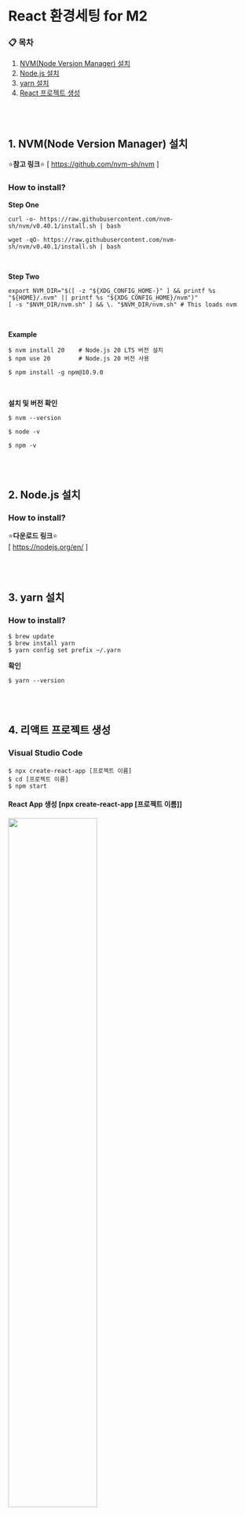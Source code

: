 # React 환경세팅 for M2
### 📋 목차
1. [NVM(Node Version Manager) 설치](#1-nvmnode-version-manager-설치)
2. [Node.js 설치](#2-nodejs-설치)
3. [yarn 설치](#3-yarn-설치)
4. [React 프로젝트 생성](#4-리액트-프로젝트-생성)

<br><br>

## 1. NVM(Node Version Manager) 설치
⭐️**참고 링크**⭐️ [ https://github.com/nvm-sh/nvm ] 

### How to install?
**Step One** <br>
```
curl -o- https://raw.githubusercontent.com/nvm-sh/nvm/v0.40.1/install.sh | bash
```
```
wget -qO- https://raw.githubusercontent.com/nvm-sh/nvm/v0.40.1/install.sh | bash
```
<br>

**Step Two** <br>
```
export NVM_DIR="$([ -z "${XDG_CONFIG_HOME-}" ] && printf %s "${HOME}/.nvm" || printf %s "${XDG_CONFIG_HOME}/nvm")"
[ -s "$NVM_DIR/nvm.sh" ] && \. "$NVM_DIR/nvm.sh" # This loads nvm
```
<br>

**Example**
```
$ nvm install 20    # Node.js 20 LTS 버전 설치
$ npm use 20        # Node.js 20 버전 사용

$ npm install -g npm@10.9.0
```
<br>

**설치 및 버전 확인** <br>
```
$ nvm --version

$ node -v

$ npm -v
```

<br><br>
## 2. Node.js 설치

### How to install?
⭐️**다운로드 링크**⭐️ <br>
[ https://nodejs.org/en/ ]


<br><br>
## 3. yarn 설치

### How to install?
```
$ brew update
$ brew install yarn
$ yarn config set prefix ~/.yarn
```

**확인**
```
$ yarn --version
```


<br><br>
## 4. 리액트 프로젝트 생성

### Visual Studio Code
```
$ npx create-react-app [프로젝트 이름]
$ cd [프로젝트 이름]
$ npm start
```

#### React App 생성 [npx create-react-app [프로젝트 이름]]
<img src="https://github.com/user-attachments/assets/4d432115-c02b-4514-beaa-d66feeb61740" width="60%">
<img src="https://github.com/user-attachments/assets/48e7ea0f-8802-445d-943d-57ec4509629a" width="40%">

<br><br>

#### React 실행 [npm install]
<div>
  <img src="https://github.com/user-attachments/assets/0dce2133-2a3e-4cb0-9d32-fb82e6b94665" width="45%">
  <img src="https://github.com/user-attachments/assets/de52eb87-cf1b-4a39-bd9c-60246ae57a52" width="45%">
</div>

<br>

#### Success!
<img src="https://github.com/user-attachments/assets/a3af25f9-3b7d-4031-95e0-7208ea3d8ecf" width="40%">


<br><br>

### IntelliJ
<img src="https://github.com/user-attachments/assets/b74a0a96-9bbd-40e7-81f6-1fc6205fb7af" width="50%">
<img src="https://github.com/user-attachments/assets/94f131b1-5675-4f95-92e5-29a6dd7eadae" width="50%">




